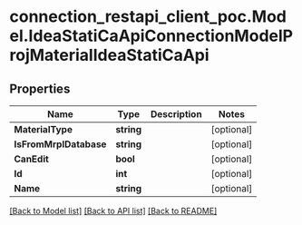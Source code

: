 # connection_restapi_client_poc.Model.IdeaStatiCaApiConnectionModelProjMaterialIdeaStatiCaApi

## Properties

Name | Type | Description | Notes
------------ | ------------- | ------------- | -------------
**MaterialType** | **string** |  | [optional] 
**IsFromMrplDatabase** | **string** |  | [optional] 
**CanEdit** | **bool** |  | [optional] 
**Id** | **int** |  | [optional] 
**Name** | **string** |  | [optional] 

[[Back to Model list]](../README.md#documentation-for-models) [[Back to API list]](../README.md#documentation-for-api-endpoints) [[Back to README]](../README.md)

